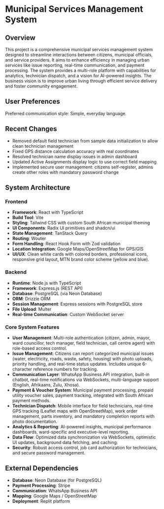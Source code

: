 # Municipal Services Management System

## Overview
This project is a comprehensive municipal services management system designed to streamline interactions between citizens, municipal officials, and service providers. It aims to enhance efficiency in managing urban services like issue reporting, real-time communication, and payment processing. The system provides a multi-role platform with capabilities for analytics, technician dispatch, and a vision for AI-powered insights. The business vision is to improve urban living through efficient service delivery and foster community engagement.

## User Preferences
Preferred communication style: Simple, everyday language.

## Recent Changes
- Removed default field technician from sample data initialization to allow clean technician management
- Fixed GPS distance calculation accuracy with real coordinates 
- Resolved technician name display issues in admin dashboard
- Updated Active Assignments display logic to use correct field mapping
- Implemented secure user management: citizens self-register, admins create other roles with mandatory password change

## System Architecture

### Frontend
- **Framework**: React with TypeScript
- **Build Tool**: Vite
- **Styling**: Tailwind CSS with custom South African municipal theming
- **UI Components**: Radix UI primitives and shadcn/ui
- **State Management**: TanStack Query
- **Routing**: Wouter
- **Form Handling**: React Hook Form with Zod validation
- **Location Integration**: Google Maps/OpenStreetMap for GPS/GIS
- **UI/UX**: Clean white cards with colored borders, professional icons, responsive grid layout, MTN brand color scheme (yellow and blue).

### Backend
- **Runtime**: Node.js with TypeScript
- **Framework**: Express.js (REST API)
- **Database**: PostgreSQL (via Neon Database)
- **ORM**: Drizzle ORM
- **Session Management**: Express sessions with PostgreSQL store
- **File Upload**: Multer
- **Real-time Communication**: Custom WebSocket server

### Core System Features
- **User Management**: Multi-role authentication (citizen, admin, mayor, ward councillor, tech manager, field technician, call centre agent) with role-based access control.
- **Issue Management**: Citizens can report categorized municipal issues (water, electricity, roads, waste, safety, housing) with photo uploads, priority handling, and real-time status updates. Includes unique 6-character reference numbers for tracking.
- **Communication Layer**: WhatsApp Business API integration, built-in chatbot, real-time notifications via WebSockets, multi-language support (English, Afrikaans, Zulu, Xhosa).
- **Payment & Voucher System**: Municipal payment processing, prepaid utility voucher sales, payment tracking, integrated with South African payment methods.
- **Technician Dispatch**: Mobile interface for field technicians, real-time GPS tracking (Leaflet maps with OpenStreetMap), work order management, parts inventory, and mandatory completion reports with photo documentation.
- **Analytics & Reporting**: AI-powered insights, municipal performance dashboards, ward-specific and executive-level reporting.
- **Data Flow**: Optimized data synchronization via WebSockets, optimistic UI updates, background data fetching, and caching.
- **Security**: Robust access control, job card authorization for technicians, and secure password management.

## External Dependencies
- **Database**: Neon Database (for PostgreSQL)
- **Payment Processing**: Stripe
- **Communication**: WhatsApp Business API
- **Mapping**: Google Maps / OpenStreetMap
- **Deployment**: Replit platform